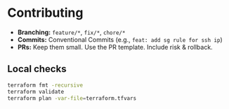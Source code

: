 # Contributing

- **Branching:** `feature/*`, `fix/*`, `chore/*`
- **Commits:** Conventional Commits (e.g., `feat: add sg rule for ssh ip`)
- **PRs:** Keep them small. Use the PR template. Include risk & rollback.

## Local checks
```bash
terraform fmt -recursive
terraform validate
terraform plan -var-file=terraform.tfvars
